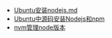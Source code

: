 - <a href="../../pages/framework/node/Ubuntu安装nodejs.md.md">Ubuntu安装nodejs.md</a>
- <a href="../../pages/framework/node/Ubuntu中源码安装Nodejs和npm.md">Ubuntu中源码安装Nodejs和npm</a>
- <a href="../../pages/framework/node/nvm管理node版本.md">nvm管理node版本</a>
